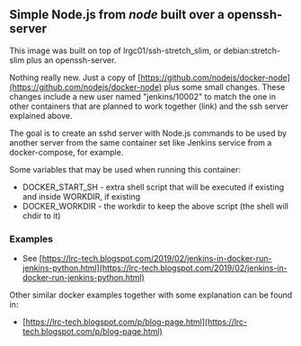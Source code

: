 ## Simple Node.js from *node* built over a openssh-server

This image was built on top of lrgc01/ssh-stretch_slim, or debian:stretch-slim plus an openssh-server.

Nothing really new. Just a copy of [https://github.com/nodejs/docker-node](https://github.com/nodejs/docker-node) plus some small changes. These changes include a new user named "jenkins/10002" to match the one in other containers that are planned to work together (link) and the ssh server explained above.

The goal is to create an sshd server with Node.js commands to be used by another server from the same container set like Jenkins service from a docker-compose, for example.

Some variables that may be used when running this container:

 - DOCKER\_START\_SH - extra shell script that will be executed if existing and inside WORKDIR, if existing
 - DOCKER\_WORKDIR - the workdir to keep the above script (the shell will chdir to it)

### Examples

- See [https://lrc-tech.blogspot.com/2019/02/jenkins-in-docker-run-jenkins-python.html](https://lrc-tech.blogspot.com/2019/02/jenkins-in-docker-run-jenkins-python.html)

Other similar docker examples together with some explanation can be found in:

 - [https://lrc-tech.blogspot.com/p/blog-page.html](https://lrc-tech.blogspot.com/p/blog-page.html)

